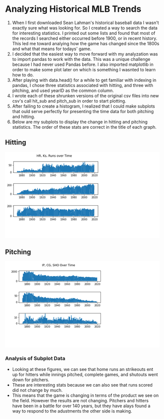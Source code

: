 # Analyzing Historical MLB Trends

1. When I first downloaded Sean Lahman's historical baseball data I wasn't exactly sure what was looking for. So I created a way to search the data for interesting statistics. I printed out some lists and found that most of the records I searched either occurred before 1900, or in recent history. This led me toward analying how the game has changed since the 1800s and what that means for todays' game. 
2. I decided that the easiest way to move forward with my analyzation was to import pandas to work with the data. This was a unique challenge because I had never used Pandas before. I also imported matplotlib in order to make some plot later on which is something I wasnted to learn how to do.  
3. After playing with data.head() for a while to get familiar with indexing in pandas, I chose three statistics associated with hitting, and three with pitching, and used yearID as the common column. 
4. I wrote each of these shrunken versions of the original csv files into new csv's call hit_sub and pitch_sub in order to start plotting. 
5. After failing to create a histogram, I realized that I could make subplots that ould serve perfectly for presenting the time data for both pitching and hitting. 
6. Below are my subplots to display the change in hitting and pitching statistics. The order of these stats are correct in the title of each graph.
## Hitting
![Hitting](Images/hitting.png)
## Pitching
![Pitching](Images/pitching.png)
### Analysis of Subplot Data
- Looking at these figures, we can see that home runs an strikeouts ent up for hitters while innings pitched, complete games, and shutouts went down for pitchers. 
- These are interesting stats because we can also see that runs scored did not change by much. 
- This means that the game is changing in terms of the product we see on the field. However the results are not changing. Pitchers and hitters have been in a battle for over 140 years, but they have alays found a way to respond to the adustments the other side is making. 